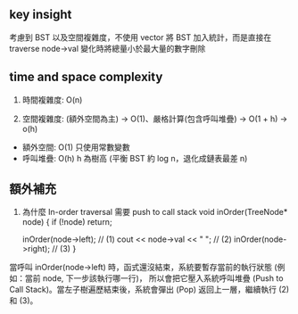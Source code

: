 ## key insight
考慮到 BST 以及空間複雜度，不使用 vector 將 BST 加入統計，而是直接在 traverse node->val 變化時將總量小於最大量的數字刪除

## time and space complexity
1. 時間複雜度: O(n)

2. 空間複雜度: (額外空間為主) -> O(1)、嚴格計算(包含呼叫堆疊) -> O(1 + h) -> o(h)
 - 額外空間: O(1) 只使用常數變數
 - 呼叫堆疊: O(h) h 為樹高 (平衡 BST 約 log n，退化成鏈表最差 n)

## 額外補充
1. 為什麼 In-order traversal 需要 push to call stack 
  void inOrder(TreeNode* node) {
    if (!node) return;

    inOrder(node->left);       // (1)
    cout << node->val << " ";  // (2)
    inOrder(node->right);      // (3)
  } 

  當呼叫 inOrder(node->left) 時，函式還沒結束，系統要暫存當前的執行狀態 (例如：當前 node, 下一步該執行哪一行)，
  所以會把它壓入系統呼叫堆疊 (Push to Call Stack)。當左子樹遍歷結束後，系統會彈出 (Pop) 返回上一層，繼續執行 (2) 和 (3)。